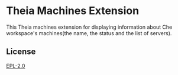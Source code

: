 # Theia Machines Extension

This Theia machines extension for displaying information about Che workspace's machines(the name, the status and the list of servers).

## License

[EPL-2.0](https://www.eclipse.org/legal/epl-2.0/)